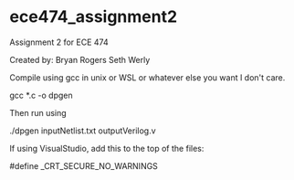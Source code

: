 # ece474_assignment2
Assignment 2 for ECE 474

Created by:
Bryan Rogers
Seth Werly



Compile using gcc in unix or WSL or whatever else you want I don't care.

gcc *.c -o dpgen

Then run using

./dpgen inputNetlist.txt outputVerilog.v


If using VisualStudio, add this to the top of the files:

\#define _CRT_SECURE_NO_WARNINGS
